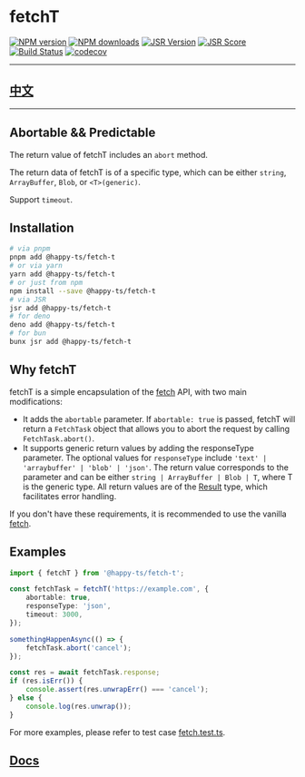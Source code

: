 # fetchT

[![NPM version](https://img.shields.io/npm/v/@happy-ts/fetch-t.svg)](https://npmjs.org/package/@happy-ts/fetch-t)
[![NPM downloads](https://badgen.net/npm/dm/@happy-ts/fetch-t)](https://npmjs.org/package/@happy-ts/fetch-t)
[![JSR Version](https://jsr.io/badges/@happy-ts/fetch-t)](https://jsr.io/@happy-ts/fetch-t)
[![JSR Score](https://jsr.io/badges/@happy-ts/fetch-t/score)](https://jsr.io/@happy-ts/fetch-t/score)
[![Build Status](https://github.com/jiangjie/fetch-t/actions/workflows/test.yml/badge.svg)](https://github.com/jiangjie/fetch-t/actions/workflows/test.yml)
[![codecov](https://codecov.io/gh/JiangJie/fetch-t/graph/badge.svg)](https://codecov.io/gh/JiangJie/fetch-t)

---

## [中文](README.cn.md)

---

## Abortable && Predictable

The return value of fetchT includes an `abort` method.

The return data of fetchT is of a specific type, which can be either `string`, `ArrayBuffer`, `Blob`, or `<T>(generic)`.

Support `timeout`.

## Installation

```sh
# via pnpm
pnpm add @happy-ts/fetch-t
# or via yarn
yarn add @happy-ts/fetch-t
# or just from npm
npm install --save @happy-ts/fetch-t
# via JSR
jsr add @happy-ts/fetch-t
# for deno
deno add @happy-ts/fetch-t
# for bun
bunx jsr add @happy-ts/fetch-t
```

## Why fetchT

fetchT is a simple encapsulation of the [fetch](https://developer.mozilla.org/en-US/docs/Web/API/Fetch_API) API, with two main modifications:

-   It adds the `abortable` parameter. If `abortable: true` is passed, fetchT will return a `FetchTask` object that allows you to abort the request by calling `FetchTask.abort()`.
-   It supports generic return values by adding the responseType parameter. The optional values for `responseType` include `'text' | 'arraybuffer' | 'blob' | 'json'`. The return value corresponds to the parameter and can be either `string | ArrayBuffer | Blob | T`, where T is the generic type. All return values are of the [Result](https://github.com/JiangJie/happy-rusty) type, which facilitates error handling.

If you don't have these requirements, it is recommended to use the vanilla [fetch](https://developer.mozilla.org/en-US/docs/Web/API/Fetch_API).

## Examples

```ts
import { fetchT } from '@happy-ts/fetch-t';

const fetchTask = fetchT('https://example.com', {
    abortable: true,
    responseType: 'json',
    timeout: 3000,
});

somethingHappenAsync(() => {
    fetchTask.abort('cancel');
});

const res = await fetchTask.response;
if (res.isErr()) {
    console.assert(res.unwrapErr() === 'cancel');
} else {
    console.log(res.unwrap());
}
```

For more examples, please refer to test case <a href="tests/fetch.test.ts">fetch.test.ts</a>.

## [Docs](docs/README.md)